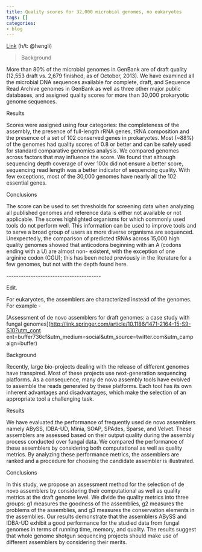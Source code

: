 ```yaml
---
title: Quality scores for 32,000 microbial genomes, no eukaryotes
tags: []
categories:
- blog
---
```

[Link](http://www.standardsingenomics.com/content/9/1/20) (h/t: @hengli)
<!--more-->

> Background

More than 80% of the microbial genomes in GenBank are of draft quality (12,553
draft vs. 2,679 finished, as of October, 2013). We have examined all the
microbial DNA sequences available for complete, draft, and Sequence Read
Archive genomes in GenBank as well as three other major public databases, and
assigned quality scores for more than 30,000 prokaryotic genome sequences.

Results

Scores were assigned using four categories: the completeness of the assembly,
the presence of full-length rRNA genes, tRNA composition and the presence of a
set of 102 conserved genes in prokaryotes. Most (~88%) of the genomes had
quality scores of 0.8 or better and can be safely used for standard
comparative genomics analysis. We compared genomes across factors that may
influence the score. We found that although sequencing depth coverage of over
100x did not ensure a better score, sequencing read length was a better
indicator of sequencing quality. With few exceptions, most of the 30,000
genomes have nearly all the 102 essential genes.

Conclusions

The score can be used to set thresholds for screening data when analyzing all
published genomes and reference data is either not available or not
applicable. The scores highlighted organisms for which commonly used tools do
not perform well. This information can be used to improve tools and to serve a
broad group of users as more diverse organisms are sequenced. Unexpectedly,
the comparison of predicted tRNAs across 15,000 high quality genomes showed
that anticodons beginning with an A (codons ending with a U) are almost non-
existent, with the exception of one arginine codon (CGU); this has been noted
previously in the literature for a few genomes, but not with the depth found
here.

\---------------------------------------

Edit.

For eukaryotes, the assemblers are characterized instead of the genomes. For
example -

[Assessment of de novo assemblers for draft genomes: a case study with fungal 
genomes](http://link.springer.com/article/10.1186/1471-2164-15-S9-S10?utm_cont
ent=buffer736cf&utm_medium=social&utm_source=twitter.com&utm_campaign=buffer)

>

Background

Recently, large bio-projects dealing with the release of different genomes
have transpired. Most of these projects use next-generation sequencing
platforms. As a consequence, many de novo assembly tools have evolved to
assemble the reads generated by these platforms. Each tool has its own
inherent advantages and disadvantages, which make the selection of an
appropriate tool a challenging task.

Results

We have evaluated the performance of frequently used de novo assemblers namely
ABySS, IDBA-UD, Minia, SOAP, SPAdes, Sparse, and Velvet. These assemblers are
assessed based on their output quality during the assembly process conducted
over fungal data. We compared the performance of these assemblers by
considering both computational as well as quality metrics. By analyzing these
performance metrics, the assemblers are ranked and a procedure for choosing
the candidate assembler is illustrated.

Conclusions

In this study, we propose an assessment method for the selection of de novo
assemblers by considering their computational as well as quality metrics at
the draft genome level. We divide the quality metrics into three groups: g1
measures the goodness of the assemblies, g2 measures the problems of the
assemblies, and g3 measures the conservation elements in the assemblies. Our
results demonstrate that the assemblers ABySS and IDBA-UD exhibit a good
performance for the studied data from fungal genomes in terms of running time,
memory, and quality. The results suggest that whole genome shotgun sequencing
projects should make use of different assemblers by considering their merits.

